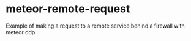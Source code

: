 meteor-remote-request
=====================

Example of making a request to a remote service behind a firewall with meteor ddp
